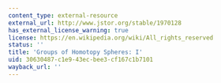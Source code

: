 ```yaml
---
content_type: external-resource
external_url: http://www.jstor.org/stable/1970128
has_external_license_warning: true
license: https://en.wikipedia.org/wiki/All_rights_reserved
status: ''
title: 'Groups of Homotopy Spheres: I'
uid: 30630487-c1e9-43ec-bee3-cf167c1b7101
wayback_url: ''
---
```

